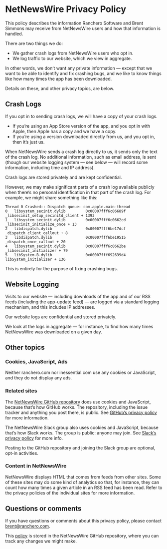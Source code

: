 # NetNewsWire Privacy Policy

This policy describes the information Ranchero Software and Brent Simmons may receive from NetNewsWire users and how that information is handled.

There are two things we do:

* We gather crash logs from NetNewsWire users who opt in.
* We log traffic to our website, which we view in aggregate.

In other words, we don’t want any private information — except that we want to be able to identify and fix crashing bugs, and we like to know things like how many times the app has been downloaded.

Details on these, and other privacy topics, are below.

## Crash Logs

If you opt in to sending crash logs, we will have a copy of your crash logs.

* If you’re using an App Store version of the app, and you opt in with Apple, then Apple has a copy and we have a copy.
* If you’re using a version downloaded directly from us, and you opt in, then it’s just us.

When NetNewsWire sends a crash log directly to us, it sends only the text of the crash log. No additional information, such as email address, is sent (though our website logging system — see below — will record some information, including time and IP address).

Crash logs are stored privately and are kept confidential.

However, we may make significant parts of a crash log available publicly when there‘s no personal identification in that part of the crash log. For example, we might share something like this:

	Thread 0 Crashed:: Dispatch queue: com.apple.main-thread
	0   libsystem_secinit.dylib       	0x00007fff6c06689f _libsecinit_setup_secinitd_client + 1393
	1   libsystem_secinit.dylib       	0x00007fff6c0662cd _libsecinit_initialize_once + 13
	2   libdispatch.dylib             	0x00007fff6be17dcf _dispatch_client_callout + 8
	3   libdispatch.dylib             	0x00007fff6be19515 _dispatch_once_callout + 20
	4   libsystem_secinit.dylib       	0x00007fff6c0662be _libsecinit_initializer + 79
	5   libSystem.B.dylib             	0x00007fff692639d4 libSystem_initializer + 136

This is entirely for the purpose of fixing crashing bugs.

## Website Logging

Visits to our website — including downloads of the app and of our RSS feeds (including the app-update feed) — are logged via a standard logging mechanism, and this includes IP addresses.

Our website logs are confidential and stored privately.

We look at the logs in aggregate — for instance, to find how many times NetNewsWire was downloaded on a given day.

## Other topics

### Cookies, JavaScript, Ads

Neither ranchero.com nor inessential.com use any cookies or JavaScript, and they do not display any ads.

### Related sites

The [NetNewsWire GitHub repository](https://github.com/brentsimmons/NetNewsWire) does use cookies and JavaScript, because that’s how GitHub works. The repository, including the issue tracker and anything you post there, is public. See [GitHub’s privacy policy](link_tbd) for more information.

The NetNewsWire Slack group also uses cookies and JavaScript, because that’s how Slack works. The group is public: anyone may join. See [Slack’s privacy policy](link_tbd) for more info.

Posting to the GitHub repository and joining the Slack group are optional, opt-in activities.

### Content in NetNewsWire

NetNewsWire displays HTML that comes from feeds from other sites. Some of these sites may do some kind of analytics so that, for instance, they can count how many times a given article in an RSS feed has been read. Refer to the privacy policies of the individual sites for more information.

## Questions or comments

If you have questions or comments about this privacy policy, please contact <a href="mailto:brent@ranchero.com">brent@ranchero.com</a>.

This [policy](https://github.com/brentsimmons/NetNewsWire/blob/master/Technotes/privacypolicy.markdown) is stored in the NetNewsWire GitHub repository, where you can track any changes we might make.

